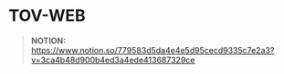 # TOV-WEB

> <b>NOTION: </b>
https://www.notion.so/779583d5da4e4e5d95cecd9335c7e2a3?v=3ca4b48d900b4ed3a4ede413687329ce
